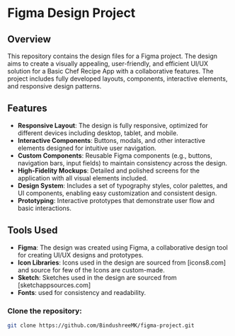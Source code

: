 # Figma Design Project

## Overview
This repository contains the design files for a Figma project. The design aims to create a visually appealing, user-friendly, and efficient UI/UX solution 
for a Basic Chef Recipe App with a collaborative features. 
The project includes fully developed layouts, components, interactive elements, and responsive design patterns.

## Features
- **Responsive Layout**: The design is fully responsive, optimized for different devices including desktop, tablet, and mobile.
- **Interactive Components**: Buttons, modals, and other interactive elements designed for intuitive user navigation.
- **Custom Components**: Reusable Figma components (e.g., buttons, navigation bars, input fields) to maintain consistency across the design.
- **High-Fidelity Mockups**: Detailed and polished screens for the application with all visual elements included.
- **Design System**: Includes a set of typography styles, color palettes, and UI components, enabling easy customization and consistent design.
- **Prototyping**: Interactive prototypes that demonstrate user flow and basic interactions.

## Tools Used
- **Figma**: The design was created using Figma, a collaborative design tool for creating UI/UX designs and prototypes.
- **Icon Libraries**: Icons used in the design are sourced from [icons8.com] and source for few of the Icons are custom-made.
- **Sketch**: Sketches used in the design are sourced from [sketchappsources.com]
- **Fonts**: used for consistency and readability.

 ### Clone the repository:
```bash
git clone https://github.com/BindushreeMK/figma-project.git
